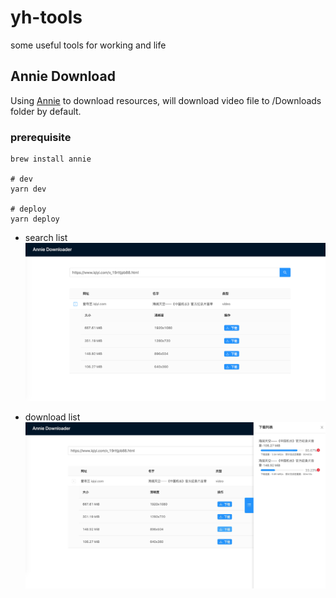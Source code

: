 # yh-tools
some useful tools for working and life

## Annie Download

Using [Annie](https://github.com/iawia002/annie) to download resources, will download video file to /Downloads folder by default.

### prerequisite

```shell script
brew install annie

# dev
yarn dev

# deploy
yarn deploy
```

- search list
![list](./screenshot/list.png)

- download list
![downloadlist](./screenshot/downloadlist.png)
